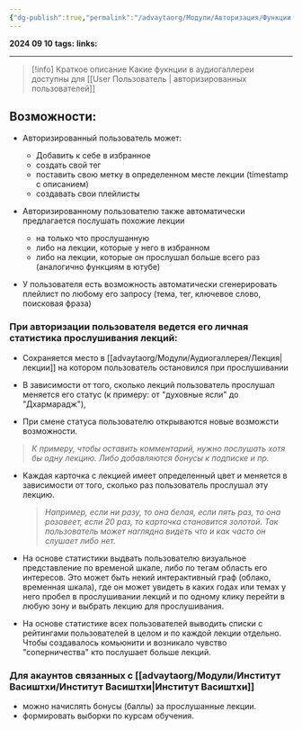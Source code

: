 ```yaml
---
{"dg-publish":true,"permalink":"/advaytaorg/Модули/Авторизация/Функции аудиомодуля для пользователя/"}
---
```


**2024 09 10**
**tags:**
**links:** 

---
> [!info] Краткое описание
> Какие фукнции в аудиогаллереи доступны для [[User Пользователь \| авторизированных пользователей]]

## Возможности:

- Авторизированный пользователь может:
	- Добавить к себе в избранное
	- создать свой тег
	- поставить свою метку в определенном месте лекции (timestamp  с описанием)
	- создавать свои плейлисты
	
- Авторизированному пользователю также автоматически предлагается послушать похожие лекции
	- на только что прослушанную 
	- либо на лекции, которые у него в избранном 
	- либо на лекции, которые он прослушал больше всего раз (аналогично функциям в ютубе)
	
- У пользователя есть возможность автоматически сгенерировать плейлист по любому его запросу (тема, тег, ключевое слово, поисковая фраза)

### При авторизации пользователя ведется его личная статистика прослушивания лекций: 

- Сохраняется место в [[advaytaorg/Модули/Аудиогаллерея/Лекция\| лекции]] на котором пользователь остановился при прослушивании

- В зависимости от того, сколько лекций пользователь прослушал меняется его статус (к примеру: от "духовные ясли" до "Дхармарадж"), 

- При смене статуса пользователю открываются новые возможсти возможности. 
> 	*К примеру, чтобы оставить комментарий, нужно послушать хотя бы одну лекцию. Либо добавляются бонусы к подписке и пр.* 

- Каждая карточка с лекцией имеет определенный цвет и меняется в зависимости от того, сколько раз пользователь прослушал эту лекцию. 
	>*Например, если ни разу, то она белая, если пять раз, то она розовеет, если 20 раз, то карточка становится золотой. Так пользователь может наглядно видеть что и как часто он слушает либо нет.*

- На основе статистики выдвать пользователю визуальное представление по временой шкале, либо по тегам область его интересов. Это может быть некий интерактивный граф (облако, временная шкала), где он может увидеть в каких годах или темах у него пробел в прослушивании лекций и по одному клику перейти в любую зону и выбрать лекцию для прослушивания. 

- На основе статистике всех пользователей выводить списки с рейтингами пользователей в целом и по каждой лекции отдельно. Чтобы создавалось комьюнити и возникало чувство "соперничества" кто послушает больше лекций.

### Для акаунтов связанных с [[advaytaorg/Модули/Институт Васиштхи/Институт Васиштхи\|Институт Васиштхи]]
- можно начислять бонусы (баллы) за прослушанные лекции.
- формировать выборки по курсам обучения.
	